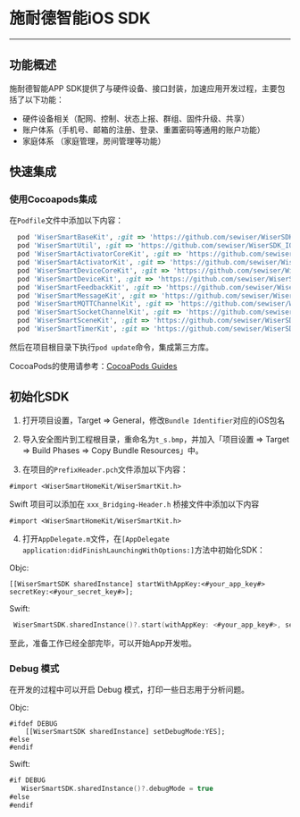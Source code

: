# 施耐德智能iOS SDK

---

## 功能概述

施耐德智能APP SDK提供了与硬件设备、接口封装，加速应用开发过程，主要包括了以下功能：

- 硬件设备相关（配网、控制、状态上报、群组、固件升级、共享）
- 账户体系（手机号、邮箱的注册、登录、重置密码等通用的账户功能）
- 家庭体系 （家庭管理，房间管理等功能）

## 快速集成

### 使用Cocoapods集成

在`Podfile`文件中添加以下内容：

```ruby
  pod 'WiserSmartBaseKit', :git => 'https://github.com/sewiser/WiserSDK_IOS.git', :tag => '3.26.6'
  pod 'WiserSmartUtil', :git => 'https://github.com/sewiser/WiserSDK_IOS.git', :tag => '3.26.6'
  pod 'WiserSmartActivatorCoreKit', :git => 'https://github.com/sewiser/WiserSDK_IOS.git', :tag => '3.26.5'
  pod 'WiserSmartActivatorKit', :git => 'https://github.com/sewiser/WiserSDK_IOS.git', :tag => '3.26.5'
  pod 'WiserSmartDeviceCoreKit', :git => 'https://github.com/sewiser/WiserSDK_IOS.git', :tag => '3.26.5'
  pod 'WiserSmartDeviceKit', :git => 'https://github.com/sewiser/WiserSDK_IOS.git', :tag => '3.26.5'
  pod 'WiserSmartFeedbackKit', :git => 'https://github.com/sewiser/WiserSDK_IOS.git', :tag => '3.26.5'
  pod 'WiserSmartMessageKit', :git => 'https://github.com/sewiser/WiserSDK_IOS.git', :tag => '3.26.5'
  pod 'WiserSmartMQTTChannelKit', :git => 'https://github.com/sewiser/WiserSDK_IOS.git', :tag => '3.26.6'
  pod 'WiserSmartSocketChannelKit', :git => 'https://github.com/sewiser/WiserSDK_IOS.git', :tag => '3.26.5'
  pod 'WiserSmartSceneKit', :git => 'https://github.com/sewiser/WiserSDK_IOS.git', :tag => '3.26.5'
  pod 'WiserSmartTimerKit', :git => 'https://github.com/sewiser/WiserSDK_IOS.git', :tag => '3.26.5'
```

然后在项目根目录下执行`pod update`命令，集成第三方库。

CocoaPods的使用请参考：[CocoaPods Guides](https://guides.cocoapods.org/)

## 初始化SDK

1. 打开项目设置，Target => General，修改`Bundle Identifier`对应的iOS包名

2. 导入安全图片到工程根目录，重命名为`t_s.bmp`，并加入「项目设置 => Target => Build Phases => Copy Bundle Resources」中。

3. 在项目的`PrefixHeader.pch`文件添加以下内容：

```objc
#import <WiserSmartHomeKit/WiserSmartKit.h>
```

Swift 项目可以添加在 `xxx_Bridging-Header.h` 桥接文件中添加以下内容

```
#import <WiserSmartHomeKit/WiserSmartKit.h>
```

4. 打开`AppDelegate.m`文件，在`[AppDelegate application:didFinishLaunchingWithOptions:]`方法中初始化SDK：

Objc:

```objc
[[WiserSmartSDK sharedInstance] startWithAppKey:<#your_app_key#> secretKey:<#your_secret_key#>];
```

Swift:

```swift
 WiserSmartSDK.sharedInstance()?.start(withAppKey: <#your_app_key#>, secretKey: <#your_secret_key#>)
```



至此，准备工作已经全部完毕，可以开始App开发啦。

### Debug 模式

在开发的过程中可以开启 Debug 模式，打印一些日志用于分析问题。

Objc:

```objc
#ifdef DEBUG
    [[WiserSmartSDK sharedInstance] setDebugMode:YES];
#else
#endif
```

Swift:

```swift
#if DEBUG
   WiserSmartSDK.sharedInstance()?.debugMode = true
#else
#endif
```

